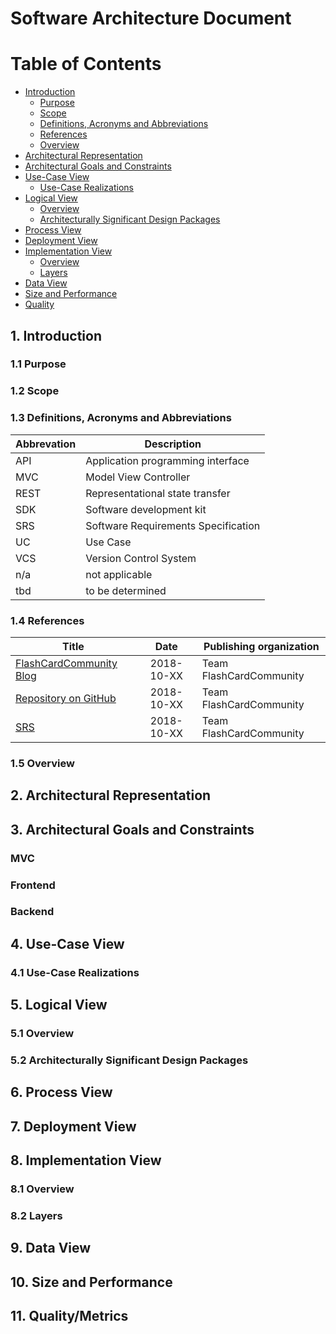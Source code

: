 # Software Architecture Document

# Table of Contents
- [Introduction](#1-introduction)
    - [Purpose](#11-purpose)
    - [Scope](#12-scope)
    - [Definitions, Acronyms and Abbreviations](#13-definitions-acronyms-and-abbreviations)
    - [References](#14-references)
    - [Overview](#15-overview)
- [Architectural Representation](#2-architectural-representation)
- [Architectural Goals and Constraints](#3-architectural-goals-and-constraints)
- [Use-Case View](#4-use-case-view)
    - [Use-Case Realizations](#41-use-case-realizations)
- [Logical View](#5-logical-view)
    - [Overview](#51-overview)
    - [Architecturally Significant Design Packages](#52-architecturally-significant-design-packages)
- [Process View](#6-process-view)
- [Deployment View](#7-deployment-view)
- [Implementation View](#8-implementation-view)
    - [Overview](#81-overview)
    - [Layers](#82-layers)
- [Data View](#9-data-view)
- [Size and Performance](#10-size-and-performance)
- [Quality](#11-quality)

## 1. Introduction

### 1.1 Purpose

### 1.2 Scope

### 1.3 Definitions, Acronyms and Abbreviations

| Abbrevation | Description                            |
| ----------- | -------------------------------------- |
| API         | Application programming interface      |
| MVC         | Model View Controller                  |
| REST        | Representational state transfer        |
| SDK         | Software development kit               |
| SRS         | Software Requirements Specification    |
| UC          | Use Case                               |
| VCS         | Version Control System                 |
| n/a         | not applicable                         |
| tbd         | to be determined                       |

### 1.4 References

| Title                                                              | Date       | Publishing organization   |
| -------------------------------------------------------------------|:----------:| ------------------------- |
| [FlashCardCommunity Blog](https://flashcardcommunity.wordpress.com/)| 2018-10-XX | Team FlashCardCommunity   |
| [Repository on GitHub](https://github.com/phoenixfeder/fc-com)| 2018-10-XX | Team FlashCardCommunity        |
| [SRS](./SRS.md)                      								 | 2018-10-XX | Team FlashCardCommunity   |

### 1.5 Overview

## 2. Architectural Representation

## 3. Architectural Goals and Constraints

### MVC

### Frontend

### Backend

## 4. Use-Case View

### 4.1 Use-Case Realizations

## 5. Logical View

### 5.1 Overview

### 5.2 Architecturally Significant Design Packages

## 6. Process View

## 7. Deployment View

## 8. Implementation View

### 8.1 Overview

### 8.2 Layers

## 9. Data View

## 10. Size and Performance

## 11. Quality/Metrics
